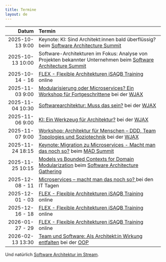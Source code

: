 ```yaml
---
title: Termine
layout: de
---
```


|            Datum | Termin                                                                                                                                                                                                      |
|-----------------:|:------------------------------------------------------------------------------------------------------------------------------------------------------------------------------------------------------------|
| 2025-10-13 9:00 | Keynote: KI: Sind Architekt:innen bald überflüssig? beim [Software Architecture Summit](https://entwickler.de/conferences/software-architecture-summit-oktober-2025)               |
| 2025-10-13 10:00 | Software-Architekturen im Fokus: Analyse von Projekten bekannter Unternehmen beim [Software Architecture Summit](https://entwickler.de/conferences/software-architecture-summit-oktober-2025)               |
|  2025-10-14 - 16 | [FLEX - Flexible Architekturen iSAQB Training](https://www.socreatory.com/de/trainings/flex) online                                                                                                         |
|  2025-11-03 9:00 | [Modularisierung oder Microservices? Ein Workshop für Fortgeschrittene](https://jax.de/microservices/microservices-workshop-fortgeschrittene/) bei der [WJAX](https://jax.de/muenchen/)                     |
| 2025-11-04 10:30 | [Softwarearchitektur: Muss das sein?](https://jax.de/software-architecture/software-architektur-muss-sein/) bei der [WJAX](https://jax.de/muenchen/)                                                        |
|  2025-11-06 9:00 | [KI: Ein Werkzeug für Architektur?](https://jax.de/software-architecture/ki-werkzeug-architektur/) bei der [WJAX](https://jax.de/muenchen/)                                                                 |
|  2025-11-07 9:00 | [Workshop: Architektur für Menschen – DDD, Team Topologies und Soziotechnik](https://jax.de/software-architecture/soziotechnischer-architektur-workshop/) bei der [WJAX](https://jax.de/muenchen/)          |
| 2025-11-24 18:15 | [Keynote: Migration zu Microservices - Macht man das noch so?](https://mad-summit.de/architektur/migration-zu-microservices-macht-man-das-noch-so/) beim [MAD Summit](https://mad-summit.de/) |
| 2025-11-25 10:15 | [Models vs Bounded Contexts for Domain Modularization](https://conferences.isaqb.org/software-architecture-gathering/session/models-vs-bounded-contexts-for-domain-modularization/) beim [Software Architecture Gathering](https://conferences.isaqb.org/software-architecture-gathering/) |
|  2025-12-08 - 11 | [Microservices – macht man das noch so? ](https://www.ittage.informatik-aktuell.de/programm/2025/microservices-macht-man-das-noch-so.html) bei den IT Tagen                                                 |
|  2025-12-01 - 03 | [FLEX - Flexible Architekturen iSAQB Training](https://www.socreatory.com/de/trainings/flex) online                                                                                                         |
|  2025-12-16 - 18 | [FLEX - Flexible Architekturen iSAQB Training](https://www.socreatory.com/de/trainings/flex) online                                                                                                         |
|  2026-01-27 - 29 | [FLEX - Flexible Architekturen iSAQB Training](https://www.socreatory.com/de/trainings/flex) online                                                                                                         |
| 2026-02-13 13:30 | [Team und Software: Als Architekt:in Wirkung entfalten](https://www.oop-konferenz.de/de/programm/konferenzprogramm/speaker/sprecherdetails/eberhard-eberhard) bei der [OOP](https://www.oop-konferenz.de/) |

Und natürlich [Software Architektur im
Stream](https://software-architektur.tv/).
